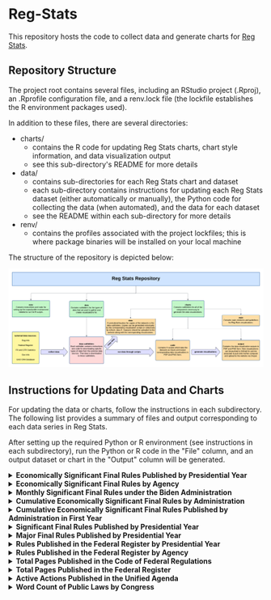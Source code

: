 # Reg-Stats

This repository hosts the code to collect data and generate charts for [Reg Stats](https://regulatorystudies.columbian.gwu.edu/reg-stats).

## Repository Structure

The project root contains several files, including an RStudio project (.Rproj), an .Rprofile configuration file, and a renv.lock file (the lockfile establishes the R environment packages used).

In addition to these files, there are several directories:

- charts/
  - contains the R code for updating Reg Stats charts, chart style information, and data visualization output
  - see this sub-directory's README for more details
- data/
  - contains sub-directories for each Reg Stats chart and dataset
  - each sub-directory contains instructions for updating each Reg Stats dataset (either automatically or manually), the Python code for collecting the data (when automated), and the data for each dataset
  - see the README within each sub-directory for more details
- renv/
  - contains the profiles associated with the project lockfiles; this is where package binaries will be installed on your local machine

The structure of the repository is depicted below:

![Map of Reg Stats Repository](charts/style/repo_map.png) 

## Instructions for Updating Data and Charts

For updating the data or charts, follow the instructions in each subdirectory. The following list provides a summary of
files and output corresponding to each data series in Reg Stats.

After setting up the required Python or R environment (see instructions in each subdirectory), run the Python or R code
in the "File" column, and an output dataset or chart in the "Output" column will be generated.

<details>
  <summary><strong>Economically Significant Final Rules Published by Presidential Year</strong></summary>
  <br/>
  <table>
    <tr>
      <th>Update</th>
      <th>Task</th>
      <th>Location</th>
      <th>File</th>
      <th>Output</th>
    </tr>
    <tr>
      <td rowspan="2">Annually:<br/>1st week of Feb</td>
      <td>Data</td>
      <td><code>data/es_rules/</code></td>
      <td><code>update_es_rules.py</code></td>
      <td><code>econ_significant_rules_by_presidential_year.csv</code></td>
    </tr>
    <tr>
      <td>Chart</td>
      <td><code>charts/</code></td>
      <td><code>code/econ_significant_rules.Rmd</code></td>
      <td>
        <code>output/econ_significant_rules_published_by_presidential_year.pdf</code><br/>
        <code>output/econ_significant_rules_published_by_presidential_year.png</code>
      </td>
    </tr>
  </table>
</details>


<details>
  <summary><strong>Economically Significant Final Rules by Agency</strong></summary>
  <br/>
  <table>
    <tr>
	  <th>Update</th>
      <th>Task</th>
      <th>Location</th>
      <th>File</th>
      <th>Output</th>
    </tr>
        <tr>
      	  <td rowspan="2">Annually:<br/>1st week of Feb</td>
          <td>Data</td>
          <td><code>data/es_rules/</code></td>
          <td><code>by_agency/update_agency_es_rules.py</code></td>
          <td><code>agency_econ_significant_rules_by_presidential_year.csv</code></td>
        </tr>
        <tr>
          <td>Chart</td>
          <td><code>charts/</code></td>
          <td><code>code/agency_econ_significant_rules_by_presidential_year.Rmd</code></td>
          <td><code>output/by_agency/[agency]_econ_significant_rules_by_presidential_year.pdf</code><br/>`output/by_agency/[agency]_econ_significant_rules_by_presidential_year.png`</td>
        </tr>
      </table>
</details>


<details>
  <summary><strong>Monthly Significant Final Rules under the Biden Administration</strong></summary>
  <br/>
  <table>
    <tr>
      <th>Update</th>
      <th>Task</th>
      <th>Location</th>
      <th>File</th>
      <th>Output</th>
    </tr>
        <tr>
      	  <td rowspan="2">Monthly:<br/>1st week of month</td>
          <td>Data</td>
          <td><code>data/monthly_es_rules/</code></td>
          <td><code>update_monthly_sig_rules_by_admin.py</code></td>
          <td><code>monthly_significant_rules_by_admin.csv</code></td>
        </tr>
        <tr>
          <td>Chart</td>
          <td><code>charts/</code></td>
          <td><code>code/monthly_sig_rules_by_admin.Rmd</code></td>
          <td><code>output/monthly_significant_rules_biden.pdf</code><br/>`output/monthly_significant_rules_biden.png`</td>
        </tr>
      </table>
</details>


<details>
  <summary><strong>Cumulative Economically Significant Final Rules by Administration</strong></summary>
  <br/>
  <table>
    <tr>
      <th>Update</th>
      <th>Task</th>
      <th>Location</th>
      <th>File</th>
      <th>Output</th>
    </tr>
        <tr>
      	  <td rowspan="2">Monthly:<br/>1st week of month</td>
          <td>Data</td>
          <td><code>data/cumulative_es_rules/</code></td>
          <td><code>update_cumulative_es_rules.py</code></td>
          <td><code>cumulative_econ_significant_rules_by_presidential_month.csv</code></td>
        </tr>
        <tr>
          <td>Chart</td>
          <td><code>charts/</code></td>
          <td><code>code/cumulative_econ_significant_rules_by_admin.Rmd</code></td>
          <td><code>output/cumulative_econ_significant_rules_by_presidential_month.pdf</code><br/>`output/cumulative_econ_significant_rules_by_presidential_month.png`</td>
        </tr>
      </table>
</details>


<details>
  <summary><strong>Cumulative Economically Significant Final Rules Published by Administration in First Year</strong></summary>
  <br/>
  <table>
    <tr>
      <th>Update</th>
      <th>Task</th>
      <th>Location</th>
      <th>File</th>
      <th>Output</th>
    </tr>
        <tr>
      	  <td rowspan="2">Monthly:<br/>1st week of month</td>
          <td>Data</td>
          <td><code>data/cumulative_es_rules/</code></td>
          <td><code>update_cumulative_es_rules.py</code></td>
          <td><code>cumulative_econ_significant_rules_by_presidential_month.csv</code></td>
        </tr>
        <tr>
          <td>Chart</td>
          <td><code>charts/</code></td>
          <td><code>code/cumulative_econ_significant_rules_first_year.Rmd</code></td>
          <td><code>output/cumulative_econ_significant_rules_by_first_year.pdf</code><br/>`output/cumulative_econ_significant_rules_by_first_year.png`</td>
        </tr>
      </table>
</details>


<details>
  <summary><strong>Significant Final Rules Published by Presidential Year</strong></summary>
  <br/>
  <table>
    <tr>
      <th>Update</th>
      <th>Task</th>
      <th>Location</th>
      <th>File</th>
      <th>Output</th>
    </tr>
        <tr>
      	  <td rowspan="2">Annually:<br/>1st week of Feb</td>
          <td>Data</td>
          <td><code>data/sig_rules/</code></td>
          <td><code>update_sig_rules.py</code></td>
          <td><code>significant_rules_by_presidential_year.csv</code></td>
        </tr>
        <tr>
          <td>Chart</td>
          <td><code>charts/</code></td>
          <td><code>code/significant_rules.Rmd</code></td>
          <td><code>output/significant_rules_by_presidential_year.pdf</code><br/>`output/significant_rules_by_presidential_year.png`</td>
        </tr>
      </table>
</details>


<details>
  <summary><strong>Major Final Rules Published by Presidential Year</strong></summary>
  <br/>
  <table>
    <tr>
      <th>Update</th>
      <th>Task</th>
      <th>Location</th>
      <th>File</th>
      <th>Output</th>
    </tr>
        <tr>
      	  <td rowspan="2">Annually:<br/>1st week of Feb</td>
          <td>Data</td>
          <td><code>data/major_rules/</code></td>
          <td><code>cradb/scraper.py</code><br/>`cradb/process_data.py`</td>
          <td><code>major_rules_by_presidential_year.csv</code></td>
        </tr>
        <tr>
          <td>Chart</td>
          <td><code>charts/</code></td>
          <td><code>code/major_rules.Rmd</code></td>
          <td><code>output/major_rules_by_presidential_year.pdf</code><br/>`output/major_rules_by_presidential_year.png`</td>
        </tr>
      </table>
</details>


<details>
  <summary><strong>Rules Published in the Federal Register by Presidential Year</strong></summary>
  <br/>
  <table>
    <tr>
      <th>Update</th>
      <th>Task</th>
      <th>Location</th>
      <th>File</th>
      <th>Output</th>
    </tr>
        <tr>
      	  <td rowspan="2">Annually:<br/>1st week of Feb</td>
          <td>Data</td>
          <td><code>data/fr_rules/</code></td>
          <td><code>code/fr_rules_by_presidential_year.py</code></td>
          <td><code>federal_register_rules_by_presidential_year.csv</code></td>
        </tr>
        <tr>
          <td>Chart</td>
          <td><code>charts/</code></td>
          <td><code>code/federal_register_rules.Rmd</code></td>
          <td><code>output/federal_register_rules_by_presidential_year.pdf</code><br/>`output/federal_register_rules_by_presidential_year.png`</td>
        </tr>
      </table>
</details>


<details>
  <summary><strong>Rules Published in the Federal Register by Agency</strong></summary>
  <br/>
  <table>
    <tr>
      <th>Update</th>
      <th>Task</th>
      <th>Location</th>
      <th>File</th>
      <th>Output</th>
    </tr>
        <tr>
      	  <td rowspan="2">Annually:<br/>1st week of Feb</td>
          <td>Data</td>
          <td><code>data/fr_rules/</code></td>
          <td><code>code/agency_fr_rules_by_presidential_year.py</code></td>
          <td><code>agency_federal_register_rules_by_presidential_year.csv</code></td>
        </tr>
        <tr>
          <td>Chart</td>
          <td><code>charts/</code></td>
          <td><code>code/agency_federal_register_rules.Rmd</code></td>
          <td><code>output/by_agency/[agency]_federal_register_rules_by_presidential_year.pdf</code><br/>`output/by_agency/[agency]_federal_register_rules_by_presidential_year.png`</td>
        </tr>
      </table>
</details>


<details>
  <summary><strong>Total Pages Published in the Code of Federal Regulations</strong></summary>
  <br/>
  <table>
    <tr>
      <th>Update</th>
      <th>Task</th>
      <th>Location</th>
      <th>File</th>
      <th>Output</th>
    </tr>
        <tr>
      	  <td rowspan="2">Annually:<br/>during first months of calendar year</td>
          <td>Data</td>
          <td><code>data/cfr_pages/</code></td>
          <td><code>update_cfr_pages.py</code></td>
          <td><code>cfr_pages_by_calendar_year.csv</code></td>
        </tr>
        <tr>
          <td>Chart</td>
          <td><code>charts/</code></td>
          <td><code>code/cfr_pages.Rmd</code></td>
          <td><code>output/cfr_pages_by_calendar_year.pdf</code><br/>`output/cfr_pages_by_calendar_year.png`</td>
        </tr>
      </table>
</details>


<details>
  <summary><strong>Total Pages Published in the Federal Register</strong></summary>
  <br/>
  <table>
    <tr>
      <th>Update</th>
      <th>Task</th>
      <th>Location</th>
      <th>File</th>
      <th>Output</th>
    </tr>
        <tr>
      	  <td rowspan="2">Annually:<br/>beginning of calendar year</td>
          <td>Data</td>
          <td><code>data/fr_pages/</code></td>
          <td><code>update_fr_pages.py</code></td>
          <td><code>federal_register_pages_by_calendar_year.csv</code></td>
        </tr>
        <tr>
          <td>Chart</td>
          <td><code>charts/</code></td>
          <td><code>code/federal_register_pages.Rmd</code></td>
          <td><code>output/federal_register_pages_by_calendar_year.pdf</code><br/>`output/federal_register_pages_by_calendar_year.png`</td>
        </tr>
      </table>
</details>


<details>
  <summary><strong>Active Actions Published in the Unified Agenda</strong></summary>
  <br/>
  <table>
    <tr>
      <th>Update</th>
      <th>Task</th>
      <th>Location</th>
      <th>File</th>
      <th>Output</th>
    </tr>
        <tr>
      	  <td rowspan="2">Biannually:<br/>spring (May/Jun) and fall (Nov/Dec)</td>
          <td>Data</td>
          <td><code>data/ua_actions/</code></td>
          <td><code>update_ua_actions.py</code></td>
          <td><code>active_actions_by_unified_agenda.csv</code></td>
        </tr>
        <tr>
          <td>Chart</td>
          <td><code>charts/</code></td>
          <td><code>code/unified_agenda_active_actions.Rmd</code></td>
          <td><code>output/active_actions_by_unified_agenda.pdf</code><br/>`output/active_actions_by_unified_agenda.png`</td>
        </tr>
      </table>
</details>


<details>
  <summary><strong>Word Count of Public Laws by Congress</strong></summary>
  <br/>
  <table>
    <tr>
      <th>Update</th>
      <th>Task</th>
      <th>Location</th>
      <th>File</th>
      <th>Output</th>
    </tr>
        <tr>
      	  <td rowspan="2">Biennially:<br/>2nd week of Jan of odd years</td>
          <td>Data</td>
          <td><code>data/public_laws/</code></td>
          <td><code>collect_public_law_data.py</code></td>
          <td><code>public_law_word_count_by_congress.csv</code></td>
        </tr>
        <tr>
          <td>Chart</td>
          <td><code>charts/</code></td>
          <td><code>code/public_law_word_count_by_congress.Rmd</code></td>
          <td><code>output/public_law_word_count_by_congress.pdf</code><br/>`output/public_law_word_count_by_congress.png`</td>
        </tr>
      </table>
</details>
